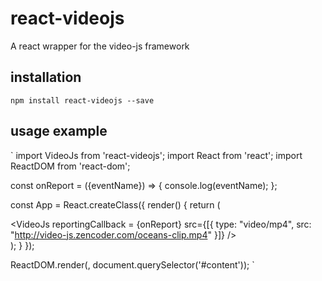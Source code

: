 # react-videojs
A react wrapper for the video-js framework

## installation
`npm install react-videojs --save`

## usage example

`
import VideoJs from 'react-videojs';
import React from 'react';
import ReactDOM from 'react-dom';

const onReport = ({eventName}) => {
  console.log(eventName);
};

const App = React.createClass({
  render() {
    return (
      <div>
        <VideoJs
          reportingCallback = {onReport}
          src={[{ type: "video/mp4", src: "http://video-js.zencoder.com/oceans-clip.mp4" }]} />
      </div>
    );
  }
});

ReactDOM.render(<App />, document.querySelector('#content'));
`
